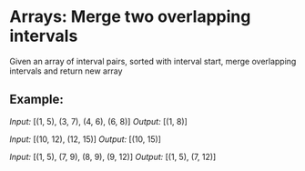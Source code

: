# Arrays: Merge two overlapping intervals

Given an array of interval pairs, sorted with interval start, merge overlapping intervals and return new array

## Example:
*Input:* [(1, 5), (3, 7), (4, 6), (6, 8)] 
*Output:* [(1, 8)]

*Input:* [(10, 12), (12, 15)] 
*Output:* [(10, 15)]

*Input:* [(1, 5), (7, 9), (8, 9), (9, 12)] 
*Output:* [(1, 5), (7, 12)]